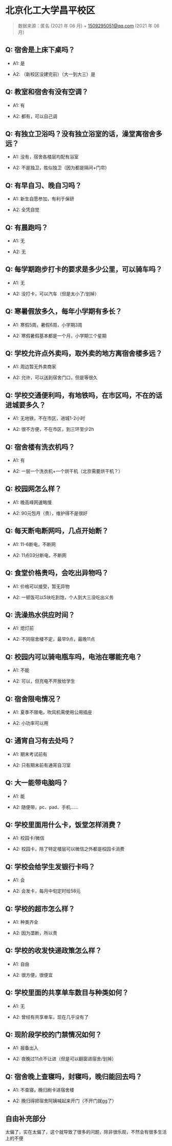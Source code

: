 # 北京化工大学昌平校区

> 数据来源：匿名 (2021 年 06 月) + 1509295051@qq.com (2021 年 06 月)

## Q: 宿舍是上床下桌吗？

- A1: 是

- A2: （新校区没建完前）（大一到大三）是

## Q: 教室和宿舍有没有空调？

- A1: 有

- A2: 都有，可以自己调

## Q: 有独立卫浴吗？没有独立浴室的话，澡堂离宿舍多远？

- A1: 没有，宿舍各楼层均配有浴室

- A2: 不是独卫，胜似独卫（因为都是隔间+门帘）

## Q: 有早自习、晚自习吗？

- A1: 新生自愿参加，有利于保研

- A2: 全凭自觉

## Q: 有晨跑吗？

- A1: 无

- A2: 无

## Q: 每学期跑步打卡的要求是多少公里，可以骑车吗？

- A1: 无

- A2: 没打卡，可以汽车（但是太小了/划掉）

## Q: 寒暑假放多久，每年小学期有多长？

- A1: 寒假5周，暑假6周，小学期3周

- A2: 寒假暑假基本都是一个月，小学期三个星期

## Q: 学校允许点外卖吗，取外卖的地方离宿舍楼多远？

- A1: 周边暂无外卖商家

- A2: 允许，可以送到宿舍门口，但是等很久

## Q: 学校交通便利吗，有地铁吗，在市区吗，不在的话进城要多久？

- A1: 无地铁，不在市区，进城1-2小时

- A2: 很不方便，不在市区，到三环至少2h

## Q: 宿舍楼有洗衣机吗？

- A1: 有

- A2: 一层一个洗衣机+一个烘干机（北京需要烘干机？）

## Q: 校园网怎么样？

- A1: 晚高峰网速略慢

- A2: 90元包月（贵），维护得不是很好

## Q: 每天断电断网吗，几点开始断？

- A1: 11-6断电，不断网

- A2: 11点03分断电，不断网

## Q: 食堂价格贵吗，会吃出异物吗？

- A1: 价格可以接受，暂无异物

- A2: 一顿饭可以5块吃到饱，个人到大三没吃出义务

## Q: 洗澡热水供应时间？

- A1: 熄灯前

- A2: 不同宿舍楼不定，最早9点，最晚11点

## Q: 校园内可以骑电瓶车吗，电池在哪能充电？

- A1: 不能

- A2: 可以，但充电不开放给学生

## Q: 宿舍限电情况？

- A1: 夏季不限电，吹风机需使用公用插座

- A2: 小功率可以用

## Q: 通宵自习有去处吗？

- A1: 期末考试前有

- A2: 只有期末前有通宵自习室

## Q: 大一能带电脑吗？

- A1: 能

- A2: 随便带，pc、pad、手机……

## Q: 学校里面用什么卡，饭堂怎样消费？

- A1: 校园卡/微信

- A2: 校园卡，除了特定楼层可以微信之外都是校园卡消费

## Q: 学校会给学生发银行卡吗？

- A1: 会

- A2: 会发卡，每月中旬定时给58元

## Q: 学校的超市怎么样？

- A1: 种类齐全

- A2: 因为垄断，所以贵

## Q: 学校的收发快递政策怎么样？

- A1: 自由

- A2: 很方便，很便宜

## Q: 学校里面的共享单车数目与种类如何？

- A1: 无

- A2: 曾经有共享单车，现在几乎没有了

## Q: 现阶段学校的门禁情况如何？

- A1: 报备出入

- A2: 夜晚过11点不让进（但是可以翻窗进宿舍/划掉）

## Q: 宿舍晚上查寝吗，封寝吗，晚归能回去吗？

- A1: 不查寝，晚归刷卡进宿舍楼

- A2: 晚归得把宿舍阿姨喊起来开门（不开门就gg了）

## 自由补充部分

太偏了，实在太偏了，这个就导致了很多的问题，除非很乐观，不然会有很多生活上的不便